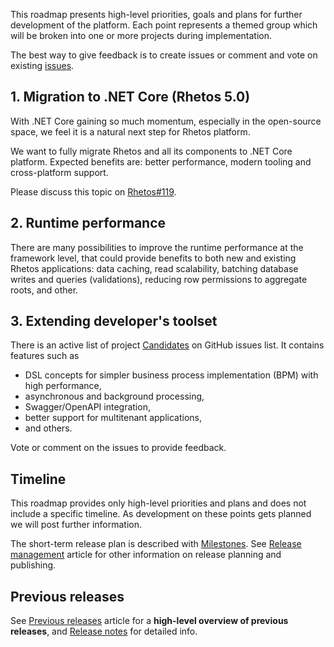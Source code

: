 This roadmap presents high-level priorities, goals and plans for further development of the platform.
Each point represents a themed group which will be broken into one or more projects during implementation.

The best way to give feedback is to create issues or comment and vote on existing [issues](https://github.com/Rhetos/Rhetos/issues).

## 1. Migration to .NET Core (Rhetos 5.0)

With .NET Core gaining so much momentum, especially in the open-source space,
we feel it is a natural next step for Rhetos platform.

We want to fully migrate Rhetos and all its components to .NET Core platform.
Expected benefits are: better performance, modern tooling and cross-platform support.

Please discuss this topic on [Rhetos#119](https://github.com/Rhetos/Rhetos/issues/119).

## 2. Runtime performance

There are many possibilities to improve the runtime performance at the framework level,
that could provide benefits to both new and existing Rhetos applications:
data caching, read scalability, batching database writes and queries (validations),
reducing row permissions to aggregate roots, and other.

## 3. Extending developer's toolset

There is an active list of project [Candidates](https://github.com/Rhetos/Rhetos/milestone/11)
on GitHub issues list.
It contains features such as

- DSL concepts for simpler business process implementation (BPM) with high performance,
- asynchronous and background processing,
- Swagger/OpenAPI integration,
- better support for multitenant applications,
- and others.

Vote or comment on the issues to provide feedback.

## Timeline

This roadmap provides only high-level priorities and plans and does not include a specific timeline.
As development on these points gets planned we will post further information.

The short-term release plan is described with [Milestones](https://github.com/Rhetos/Rhetos/milestones?direction=asc&sort=title&state=open).
See [Release management](Release-management) article for other information on release planning and publishing.

## Previous releases

See [Previous releases](Previous-releases) article for a **high-level overview of previous releases**,
and [Release notes](https://github.com/Rhetos/Rhetos/blob/master/ChangeLog.md) for detailed info.
